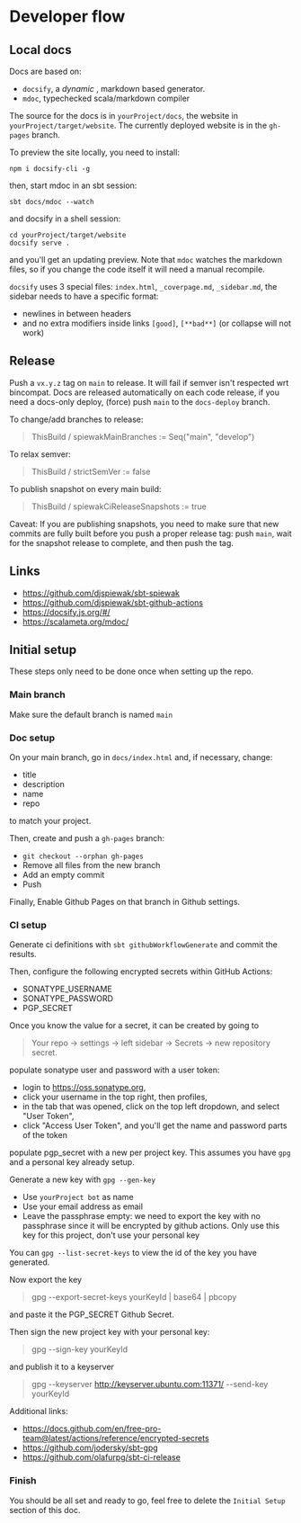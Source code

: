 # Developer flow

## Local docs

Docs are based on:

- `docsify`, a _dynamic_ , markdown based generator.
- `mdoc`, typechecked scala/markdown compiler

The source for the docs is in `yourProject/docs`, the website in
`yourProject/target/website`. The currently deployed website is in the
`gh-pages` branch.

To preview the site locally, you need to install:

```
npm i docsify-cli -g
```

then, start mdoc in an sbt session:

```
sbt docs/mdoc --watch
```

and docsify in a shell session:

```
cd yourProject/target/website
docsify serve .
```

and you'll get an updating preview.
Note that `mdoc` watches the markdown files, so if you change the code
itself it will need a manual recompile.

`docsify` uses 3 special files: `index.html`, `_coverpage.md`, `_sidebar.md`,
the sidebar needs to have a specific format:

- newlines in between headers
- and no extra modifiers inside links `[good]`, `[**bad**]` (or collapse will not work)

## Release

Push a `vx.y.z` tag on `main` to release. It will fail if semver isn't
respected wrt bincompat.
Docs are released automatically on each code release, if you need a
docs-only deploy, (force) push `main` to the `docs-deploy` branch.

To change/add branches to release:

> ThisBuild / spiewakMainBranches := Seq("main", "develop")

To relax semver:

> ThisBuild / strictSemVer := false

To publish snapshot on every main build:

> ThisBuild / spiewakCiReleaseSnapshots := true

Caveat:
If you are publishing snapshots, you need to make sure that new
commits are fully built before you push a proper release tag: push
`main`, wait for the snapshot release to complete, and then push the
tag.

## Links

- https://github.com/djspiewak/sbt-spiewak
- https://github.com/djspiewak/sbt-github-actions
- https://docsify.js.org/#/
- https://scalameta.org/mdoc/


## Initial setup

These steps only need to be done once when setting up the repo.

### Main branch

Make sure the default branch is named `main`

### Doc setup

On your main branch, go in `docs/index.html` and, if necessary, change:

- title
- description
- name
- repo

to match your project.

Then, create and push a `gh-pages` branch:
 - `git checkout --orphan gh-pages`
 - Remove all files from the new branch
 - Add an empty commit
 - Push

Finally, Enable Github Pages on that branch in Github settings.

### CI setup

Generate ci definitions with `sbt githubWorkflowGenerate` and commit the results.

Then, configure the following encrypted secrets within GitHub Actions:

- SONATYPE_USERNAME
- SONATYPE_PASSWORD
- PGP_SECRET

Once you know the value for a secret, it can be created by going to

> Your repo -> settings -> left sidebar -> Secrets -> new repository secret.

populate sonatype user and password with a user token:

- login to https://oss.sonatype.org,
- click your username in the top right, then profiles,
- in the tab that was opened, click on the top left dropdown, and select "User Token",
- click "Access User Token", and you'll get the name and password parts of the token

populate pgp_secret with a new per project key. This assumes you have
`gpg` and a personal key already setup.

Generate a new key with `gpg --gen-key`

- Use `yourProject bot` as name
- Use your email address as email
- Leave the passphrase empty: we need to export the key with no
  passphrase since it will be encrypted by github actions. Only use
  this key for this project, don't use your personal key

You can `gpg --list-secret-keys` to view the id of the key you have generated.

Now export the key

> gpg --export-secret-keys yourKeyId | base64 | pbcopy

and paste it the PGP_SECRET Github Secret.

Then sign the new project key with your personal key:

> gpg --sign-key yourKeyId

and publish it to a keyserver

> gpg --keyserver http://keyserver.ubuntu.com:11371/ --send-key yourKeyId

Additional links:

- https://docs.github.com/en/free-pro-team@latest/actions/reference/encrypted-secrets
- https://github.com/jodersky/sbt-gpg
- https://github.com/olafurpg/sbt-ci-release

### Finish

You should be all set and ready to go, feel free to delete the
`Initial Setup` section of this doc.
